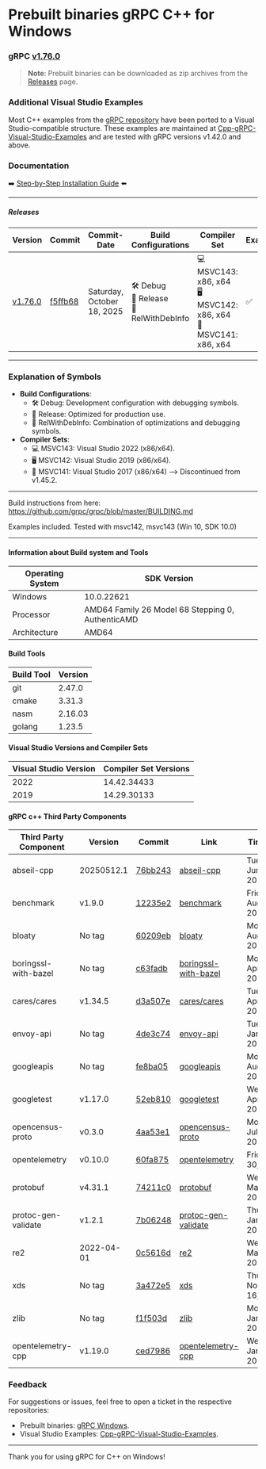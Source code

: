 # Prebuilt binaries gRPC C++ for Windows

### gRPC [v1.76.0](https://github.com/grpc/grpc/releases/tag/v1.76.0)

> **Note**: Prebuilt binaries can be downloaded as zip archives from the [Releases](https://github.com/thommyho/gRPC_windows/releases) page.

### Additional Visual Studio Examples

Most C++ examples from the [gRPC repository](https://github.com/grpc/grpc/tree/master/examples/cpp) have been ported to a
Visual Studio-compatible structure. These examples are maintained at [Cpp-gRPC-Visual-Studio-Examples](https://github.com/thommyho/Cpp-gRPC-Visual-Studio-Examples)
and are tested with gRPC versions v1.42.0 and above.

### Documentation

➡️ [Step-by-Step Installation Guide](https://thommyho.github.io/Cpp-gRPC-Windows-PreBuilts) ⬅️

______________________________________________________________________

##### Releases

| Version                                                                  | Commit                                                                                  | Commit-Date                | Build Configurations                        | Compiler Set                                                         | Example |
| ------------------------------------------------------------------------ | --------------------------------------------------------------------------------------- | -------------------------- | ------------------------------------------- | -------------------------------------------------------------------- | ------- |
| [v1.76.0](https://github.com/thommyho/gRPC_windows/releases/tag/v1.76.0) | [f5ffb68](https://github.com/grpc/grpc/commit/f5ffb68d8a2fd603dff16287e90a4ac571e1fec6) | Saturday, October 18, 2025 | 🛠️ Debug<br>🚀 Release<br>🔧 RelWithDebInfo | 💻 MSVC143: x86, x64<br>🖥️ MSVC142: x86, x64<br>🔲 MSVC141: x86, x64 | ✅      |

______________________________________________________________________

### Explanation of Symbols

- **Build Configurations**:
  - 🛠️ Debug: Development configuration with debugging symbols.
  - 🚀 Release: Optimized for production use.
  - 🔧 RelWithDebInfo: Combination of optimizations and debugging symbols.
- **Compiler Sets**:
  - 💻 MSVC143: Visual Studio 2022 (x86/x64).
  - 🖥️ MSVC142: Visual Studio 2019 (x86/x64).
  - 🔲 MSVC141: Visual Studio 2017 (x86/x64) --> Discontinued from v1.45.2.

______________________________________________________________________

Build instructions from here: <https://github.com/grpc/grpc/blob/master/BUILDING.md>

Examples included. Tested with msvc142, msvc143 (Win 10, SDK 10.0)

______________________________________________________________________

#### Information about Build system and Tools

| Operating System | SDK Version                                       |
| ---------------- | ------------------------------------------------- |
| Windows          | 10.0.22621                                        |
| Processor        | AMD64 Family 26 Model 68 Stepping 0, AuthenticAMD |
| Architecture     | AMD64                                             |

#### Build Tools

| Build Tool | Version |
| ---------- | ------- |
| git        | 2.47.0  |
| cmake      | 3.31.3  |
| nasm       | 2.16.03 |
| golang     | 1.23.5  |

#### Visual Studio Versions and Compiler Sets

| Visual Studio Version | Compiler Set Versions |
| --------------------- | --------------------- |
| 2022                  | 14.42.34433           |
| 2019                  | 14.29.30133           |

#### gRPC c++ Third Party Components

| Third Party Component | Version    | Commit                                                                                                                    | Link                                                                               | Timestamp                   |
| --------------------- | ---------- | ------------------------------------------------------------------------------------------------------------------------- | ---------------------------------------------------------------------------------- | --------------------------- |
| abseil-cpp            | 20250512.1 | [76bb243](https://github.com/abseil/abseil-cpp/commit/76bb24329e8bf5f39704eb10d21b9a80befa7c81)                       | [abseil-cpp](https://github.com/abseil/abseil-cpp.git)                             | Tuesday, June 17, 2025      |
| benchmark             | v1.9.0     | [12235e2](https://github.com/google/benchmark/commit/12235e24652fc7f809373e7c11a5f73c5763fc4c)                            | [benchmark](https://github.com/google/benchmark)                                   | Friday, August 16, 2024     |
| bloaty                | No tag     | [60209eb](https://github.com/google/bloaty/commit/60209eb1ccc34d5deefb002d1b7f37545204f7f2)                           | [bloaty](https://github.com/google/bloaty.git)                                     | Monday, August 16, 2021     |
| boringssl-with-bazel  | No tag     | [c63fadb](https://github.com/google/boringssl/commit/c63fadbde60a2224c22189d14c4001bbd2a3a629)                        | [boringssl-with-bazel](https://github.com/google/boringssl.git)                    | Monday, April 21, 2025      |
| cares/cares           | v1.34.5    | [d3a507e](https://github.com/c-ares/c-ares/commit/d3a507e920e7af18a5efb7f9f1d8044ed4750013)                           | [cares/cares](https://github.com/c-ares/c-ares.git)                                | Tuesday, April 08, 2025     |
| envoy-api             | No tag     | [4de3c74](https://github.com/envoyproxy/data-plane-api/commit/4de3c74cf21a9958c1cf26d8993c55c6e0d28b49)               | [envoy-api](https://github.com/envoyproxy/data-plane-api.git)                      | Tuesday, January 28, 2025   |
| googleapis            | No tag     | [fe8ba05](https://github.com/googleapis/googleapis/commit/fe8ba054ad4f7eca946c2d14a63c3f07c0b586a0)                   | [googleapis](https://github.com/googleapis/googleapis.git)                         | Monday, August 19, 2024     |
| googletest            | v1.17.0    | [52eb810](https://github.com/google/googletest/commit/52eb8108c5bdec04579160ae17225d66034bd723)                       | [googletest](https://github.com/google/googletest.git)                             | Wednesday, April 30, 2025   |
| opencensus-proto      | v0.3.0     | [4aa53e1](https://github.com/census-instrumentation/opencensus-proto/commit/4aa53e15cbf1a47bc9087e6cfdca214c1eea4e89) | [opencensus-proto](https://github.com/census-instrumentation/opencensus-proto.git) | Monday, July 20, 2020       |
| opentelemetry         | v0.10.0    | [60fa875](https://github.com/open-telemetry/opentelemetry-proto/commit/60fa8754d890b5c55949a8c68dcfd7ab5c2395df)      | [opentelemetry](https://github.com/open-telemetry/opentelemetry-proto.git)         | Friday, July 30, 2021       |
| protobuf              | v4.31.1    | [74211c0](https://github.com/protocolbuffers/protobuf/commit/74211c0dfc2777318ab53c2cd2c317a2ef9012de)                | [protobuf](https://github.com/protocolbuffers/protobuf.git)                        | Wednesday, May 28, 2025     |
| protoc-gen-validate   | v1.2.1     | [7b06248](https://github.com/envoyproxy/protoc-gen-validate/commit/7b06248484ceeaa947e93ca2747eccf336a88ecc)          | [protoc-gen-validate](https://github.com/envoyproxy/protoc-gen-validate.git)       | Thursday, January 23, 2025  |
| re2                   | 2022-04-01 | [0c5616d](https://github.com/google/re2/commit/0c5616df9c0aaa44c9440d87422012423d91c7d1)                              | [re2](https://github.com/google/re2.git)                                           | Wednesday, March 30, 2022   |
| xds                   | No tag     | [3a472e5](https://github.com/cncf/xds/commit/3a472e524827f72d1ad621c4983dd5af54c46776)                                | [xds](https://github.com/cncf/xds.git)                                             | Thursday, November 16, 2023 |
| zlib                  | No tag     | [f1f503d](https://github.com/madler/zlib/commit/f1f503da85d52e56aae11557b4d79a42bcaa2b86)                                 | [zlib](https://github.com/madler/zlib)                                             | Monday, January 29, 2024    |
| opentelemetry-cpp     | v1.19.0    | [ced7986](https://github.com/open-telemetry/opentelemetry-cpp/commit/ced79860f8c8a091a2eabfee6d47783f828a9b59)            | [opentelemetry-cpp](https://github.com/open-telemetry/opentelemetry-cpp)           | Wednesday, January 22, 2025 |

### Feedback

For suggestions or issues, feel free to open a ticket in the respective repositories:

- Prebuilt binaries: [gRPC Windows](https://github.com/thommyho/gRPC_windows).
- Visual Studio Examples: [Cpp-gRPC-Visual-Studio-Examples](https://github.com/thommyho/Cpp-gRPC-Visual-Studio-Examples).

______________________________________________________________________

Thank you for using gRPC for C++ on Windows!
